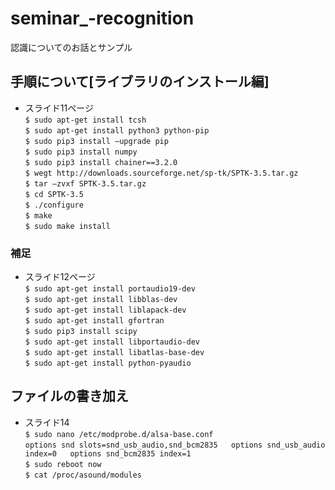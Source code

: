 # seminar_-recognition
認識についてのお話とサンプル
## 手順について[ライブラリのインストール編]
 - スライド11ページ  
`$ sudo apt-get install tcsh`  
`$ sudo apt-get install python3 python-pip`  
`$ sudo pip3 install –upgrade pip`  
`$ sudo pip3 install numpy`  
`$ sudo pip3 install chainer==3.2.0`  
`$ wegt http://downloads.sourceforge.net/sp-tk/SPTK-3.5.tar.gz`  
`$ tar –zvxf SPTK-3.5.tar.gz`  
`$ cd SPTK-3.5`  
`$ ./configure`  
`$ make`  
`$ sudo make install`  
### 補足


 - スライド12ページ  
`$ sudo apt-get install portaudio19-dev`  
`$ sudo apt-get install libblas-dev`  
`$ sudo apt-get install liblapack-dev`  
`$ sudo apt-get install gfortran`  
`$ sudo pip3 install scipy`  
`$ sudo apt-get install libportaudio-dev`  
`$ sudo apt-get install libatlas-base-dev`  
`$ sudo apt-get install python-pyaudio`  

## ファイルの書き加え
 - スライド14  
`$ sudo nano /etc/modprobe.d/alsa-base.conf`  
`options snd slots=snd_usb_audio,snd_bcm2835  
options snd_usb_audio index=0  
options snd_bcm2835 index=1`  
`$ sudo reboot now`  
`$ cat /proc/asound/modules`  



